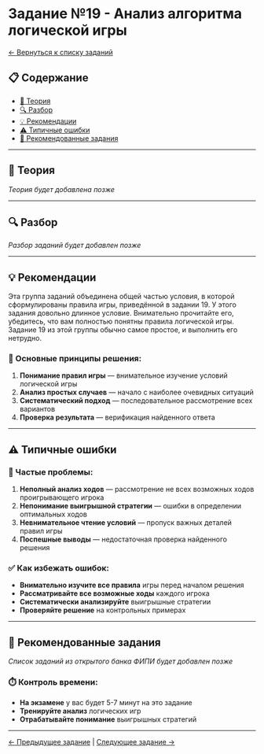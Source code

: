 # Задание №19 - Анализ алгоритма логической игры

[← Вернуться к списку заданий](../README.md)

## 📋 Содержание
- [📖 Теория](#теория)
- [🔍 Разбор](#разбор)
- [💡 Рекомендации](#рекомендации)
- [⚠️ Типичные ошибки](#типичные-ошибки)
- [📝 Рекомендованные задания](#рекомендованные-задания)

---

## 📖 Теория

*Теория будет добавлена позже*

---

## 🔍 Разбор

*Разбор заданий будет добавлен позже*

---

## 💡 Рекомендации

Эта группа заданий объединена общей частью условия, в которой сформулированы правила игры, приведённой в задании 19. У этого задания довольно длинное условие. Внимательно прочитайте его, убедитесь, что вам полностью понятны правила логической игры. Задание 19 из этой группы обычно самое простое, и выполнить его нетрудно.

### 🔧 Основные принципы решения:

1. **Понимание правил игры** — внимательное изучение условий логической игры
2. **Анализ простых случаев** — начало с наиболее очевидных ситуаций
3. **Систематический подход** — последовательное рассмотрение всех вариантов
4. **Проверка результата** — верификация найденного ответа

---

## ⚠️ Типичные ошибки

### 🚫 Частые проблемы:

1. **Неполный анализ ходов** — рассмотрение не всех возможных ходов проигрывающего игрока
2. **Непонимание выигрышной стратегии** — ошибки в определении оптимальных ходов
3. **Невнимательное чтение условий** — пропуск важных деталей правил игры
4. **Поспешные выводы** — недостаточная проверка найденного решения

### ✅ Как избежать ошибок:

- **Внимательно изучите все правила** игры перед началом решения
- **Рассматривайте все возможные ходы** каждого игрока
- **Систематически анализируйте** выигрышные стратегии
- **Проверяйте решение** на контрольных примерах

---

## 📝 Рекомендованные задания

*Список заданий из открытого банка ФИПИ будет добавлен позже*

### ⏱️ Контроль времени:

- **На экзамене** у вас будет 5-7 минут на это задание
- **Тренируйте анализ** логических игр
- **Отрабатывайте понимание** выигрышных стратегий

---

[← Предыдущее задание](task-18.md) | [Следующее задание →](task-20.md)
